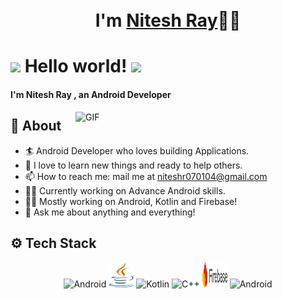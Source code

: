 
<h1 align="center"><br >I'm <a href="https://www.linkedin.com/in/nitesh-ray-51bb85318/">Nitesh Ray</a>👨‍💻</h1>


# <img src="https://github.com/TheDudeThatCode/TheDudeThatCode/blob/master/Assets/Hi.gif" width="29px"> Hello world!&nbsp;<img src="https://github.com/TheDudeThatCode/TheDudeThatCode/blob/master/Assets/Earth.gif" width="24px">           
#### I'm Nitesh Ray , an Android Developer

<img align="right" alt="GIF" src="https://d2mf0dukwsiak5.cloudfront.net/r7bkps%2Fpreview%2F63485291%2Fmain_full.gif?response-content-disposition=inline%3Bfilename%3D%22main_full.gif%22%3B&response-content-type=image%2Fgif&Expires=1735889709&Signature=PXW0LE6TCZ4yIUGjLvWbvLFmnnfqPYUyrHgRgDjfJAHff9Awe8rq8QbgaTlXAQULgkTyrffgS0vIYMuI~~k6v77k3-Rs6WKGEdUJGyZHIqYX7Ps-CjJaJ~seURBEwBqX0tFyspBNub3wYCkrEOiixnf1m676toNNuWk2J8qNI8l13b9YiydqncBCq-C8cC34mkCZ1A2u2R8MEzu1ZIFwoHZKPf9kMZ3VQhtmzmVJB0vqyymPXFmjy8Cn4fyelb16TWKM2~U8p7dh75bVspHB-HEoMogunsZqIBYDUbTHCmYTcmAqywjAI0IW0ljixuNDsLZW8P-qpLRv8tN3tCtXpA__&Key-Pair-Id=APKAJT5WQLLEOADKLHBQ" width="400px" />

## 🧐 About
- 🏄‍ Android Developer who loves building Applications.
- 🌱 I love to learn new things and ready to help others.
- 📫 How to reach me: mail me at [niteshr070104@gmail.com](niteshr070104@gmail.com)
- 🧙‍♂️ Currently working on Advance Android skills. 
- 👨‍💻 Mostly working on Android, Kotlin and Firebase!
- 💬 Ask me about anything and everything! 

## ⚙ Tech Stack
<p align="center">
<img src="https://raw.githubusercontent.com/gilbarbara/logos/master/logos/android-icon.svg" alt="Android" width="40" height="40"/> <img src="https://raw.githubusercontent.com/gilbarbara/logos/master/logos/java.svg" alt="Java" width="40" height="40"/> 
<img src="https://www.jrebel.com/sites/default/files/image/2021-01/what%20is%20kotlin%20banner%20image.png" alt="Kotlin" width="70" height="40"/>   
<img src="https://raw.githubusercontent.com/gilbarbara/logos/master/logos/git-icon.svg" alt="C++" width="40" height="40"/> 
<img src="https://raw.githubusercontent.com/gilbarbara/logos/master/logos/firebase.svg" alt="Firebase" width="40" height="40"/> 
<img src="https://raw.githubusercontent.com/gilbarbara/logos/master/logos/figma.svg" alt="Android" width="40" height="40"/> 
</p>
